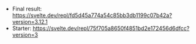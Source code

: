 - Final result: https://svelte.dev/repl/fd5d45a774a54c85bb3db1199c07b42a?version=3.12.1
- Starter: https://svelte.dev/repl/75f705a8650f4851bd2e172456d6dfcc?version=3